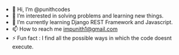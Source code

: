 - 👋 Hi, I’m @punithcodes 
- 👀 I’m interested in solving problems and learning new things.
- 🌱 I’m currently learning Django REST Framework and Javascript.
- 📫 How to reach me impunith1@gmail.com 
- ⚡ Fun fact : I find all the possible ways in which the code doesnt execute.
<!---
punithcodes/punithcodes is a ✨ special ✨ repository because its `README.md` (this file) appears on your GitHub profile.
You can click the Preview link to take a look at your changes.
--->
